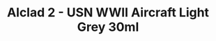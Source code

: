 ---
layout: product
title: "Alclad 2 - USN WWII Aircraft Light Grey 30ml"
price: "TBA" 
desc: "Metalizer boja"
img_path: "/assets/img/ALCE317.webp"
brand: "N/A"
available: false
special_offer: false
new: false
soon: false
cat: "040000"
subcat: "040300"
subsubcat: "0N/A"
sifra: "ALCE317"
popular: false
spec: false
---